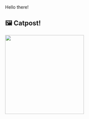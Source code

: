 Hello there!



## 🖼️ Catpost!

<sub>
    <img src="https://cdn2.thecatapi.com/images/9r6.jpg" height="256">
</sub>

